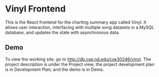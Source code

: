 # Vinyl Frontend

This is the React frontend for the charting summary app called Vinyl. It allows user interaction, interfacing with multiple song datasets in a MySQL database, and updates the state with asynchronous data.

## Demo

To view the working site, go to http://db.cse.nd.edu/cse30246/vinyl. The project description is under the Project view; the project development plan is in Development Plan; and the demo is in Demo.
